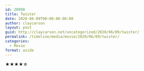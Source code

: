 ```yaml
---
id: 20998
title: Twister
date: 2020-06-09T00:00:00-06:00
author: claycarson
layout: post
guid: http://claycarson.net/uncategorized/2020/06/09/twister/
permalink: /timeline/media/movie/2020/06/09/twister/
categories:
  - Movie
format: aside
---
```

<div class="media-details"></div>

<div class="media-creator"></div>

<div class="media-rating">★★★★☆</div>